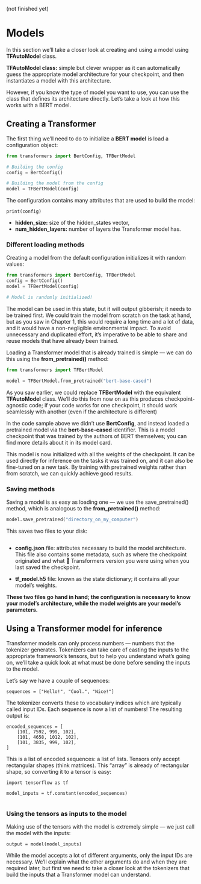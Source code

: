 (not finished yet)
# Models
In this section we’ll take a closer look at creating and using a model using **TFAutoModel** class.

**TFAutoModel class:** simple but clever wrapper as it can automatically guess the appropriate model architecture for your checkpoint, and then instantiates a model with this architecture.

However, if you know the type of model you want to use, you can use the class that defines its architecture directly. 
Let’s take a look at how this works with a BERT model.

## Creating a Transformer
The first thing we’ll need to do to initialize a **BERT model** is load a configuration object:

```python
from transformers import BertConfig, TFBertModel

# Building the config
config = BertConfig()

# Building the model from the config
model = TFBertModel(config)
```

The configuration contains many attributes that are used to build the model:
```
print(config)
```
- **hidden_size:** size of the hidden_states vector,
- **num_hidden_layers:** number of layers the Transformer model has.


### Different loading methods
Creating a model from the default configuration initializes it with random values:

```python
from transformers import BertConfig, TFBertModel
config = BertConfig()
model = TFBertModel(config)

# Model is randomly initialized!
```
The model can be used in this state, but it will output gibberish; it needs to be trained first. We could train the model from scratch on the task at hand, but as you saw in Chapter 1, this would require a long time and a lot of data, and it would have a non-negligible environmental impact. 
To avoid unnecessary and duplicated effort, it’s imperative to be able to share and reuse models that have already been trained.

Loading a Transformer model that is already trained is simple — we can do this using the **from_pretrained()** method:
```python
from transformers import TFBertModel

model = TFBertModel.from_pretrained("bert-base-cased")
```

As you saw earlier, we could replace **TFBertModel** with the equivalent **TFAutoModel** class. We’ll do this from now on as this produces checkpoint-agnostic code; if your code works for one checkpoint, it should work seamlessly with another (even if the architecture is different)

In the code sample above we didn’t use **BertConfig**, and instead loaded a pretrained model via the **bert-base-cased** identifier. This is a model checkpoint that was trained by the authors of BERT themselves; you can find more details about it in its model card.

This model is now initialized with all the weights of the checkpoint. It can be used directly for inference on the tasks it was trained on, and it can also be fine-tuned on a new task. By training with pretrained weights rather than from scratch, we can quickly achieve good results.


### Saving methods

Saving a model is as easy as loading one — we use the save_pretrained() method, which is analogous to the **from_pretrained()** method:
```python
model.save_pretrained("directory_on_my_computer")
```
This saves two files to your disk:
```
```

- **config.json** file: attributes necessary to build the model architecture. This file also contains some metadata, such as where the checkpoint originated and what 🤗 Transformers version you were using when you last saved the checkpoint.

- **tf_model.h5** file: known as the state dictionary; it contains all your model’s weights.

**These two files go hand in hand; the configuration is necessary to know your model’s architecture, while the model weights are your model’s parameters.**


## Using a Transformer model for inference
Transformer models can only process numbers — numbers that the tokenizer generates.
Tokenizers can take care of casting the inputs to the appropriate framework’s tensors, but to help you understand what’s going on, we’ll take a quick look at what must be done before sending the inputs to the model.

Let’s say we have a couple of sequences:
```
sequences = ["Hello!", "Cool.", "Nice!"]
```
The tokenizer converts these to vocabulary indices which are typically called input IDs. Each sequence is now a list of numbers! The resulting output is:
```
encoded_sequences = [
    [101, 7592, 999, 102],
    [101, 4658, 1012, 102],
    [101, 3835, 999, 102],
]
```
This is a list of encoded sequences: a list of lists. Tensors only accept rectangular shapes (think matrices). This “array” is already of rectangular shape, so converting it to a tensor is easy:

```
import tensorflow as tf

model_inputs = tf.constant(encoded_sequences)
```
```
```


### Using the tensors as inputs to the model

Making use of the tensors with the model is extremely simple — we just call the model with the inputs:

```
output = model(model_inputs)
```

While the model accepts a lot of different arguments, only the input IDs are necessary. We’ll explain what the other arguments do and when they are required later, but first we need to take a closer look at the tokenizers that build the inputs that a Transformer model can understand.
